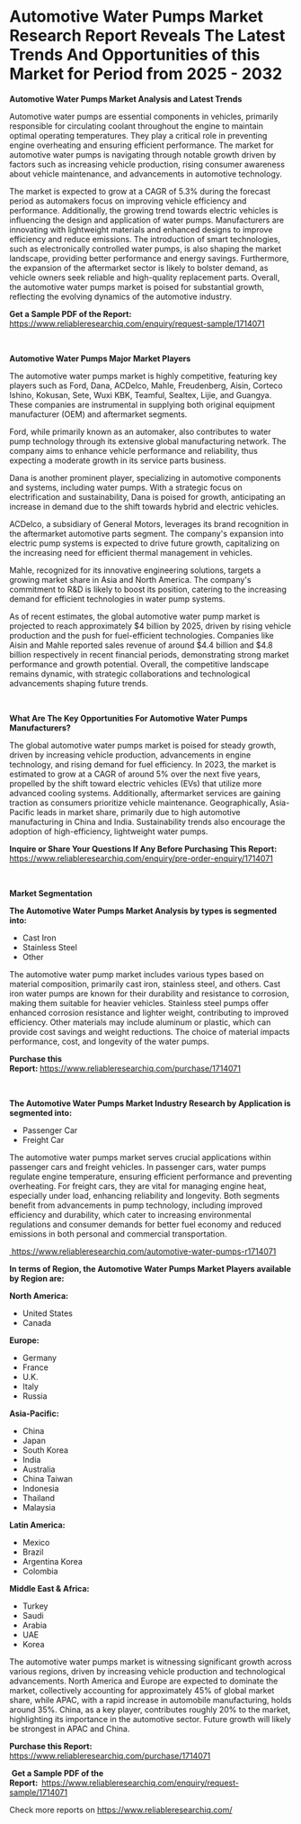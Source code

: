 <p><h1>Automotive Water Pumps Market Research Report Reveals The Latest Trends And Opportunities of this Market for Period from 2025 - 2032</h1></p><p><strong>Automotive Water Pumps Market Analysis and Latest Trends</strong></p>
<p><p>Automotive water pumps are essential components in vehicles, primarily responsible for circulating coolant throughout the engine to maintain optimal operating temperatures. They play a critical role in preventing engine overheating and ensuring efficient performance. The market for automotive water pumps is navigating through notable growth driven by factors such as increasing vehicle production, rising consumer awareness about vehicle maintenance, and advancements in automotive technology.</p><p>The market is expected to grow at a CAGR of 5.3% during the forecast period as automakers focus on improving vehicle efficiency and performance. Additionally, the growing trend towards electric vehicles is influencing the design and application of water pumps. Manufacturers are innovating with lightweight materials and enhanced designs to improve efficiency and reduce emissions. The introduction of smart technologies, such as electronically controlled water pumps, is also shaping the market landscape, providing better performance and energy savings. Furthermore, the expansion of the aftermarket sector is likely to bolster demand, as vehicle owners seek reliable and high-quality replacement parts. Overall, the automotive water pumps market is poised for substantial growth, reflecting the evolving dynamics of the automotive industry.</p></p>
<p><strong>Get a Sample PDF of the Report:&nbsp;</strong> <a href="https://www.reliableresearchiq.com/enquiry/request-sample/1714071?utm_campaign=1720&utm_medium=2&utm_source=Github&utm_content=ia&utm_term=11012025&utm_id=automotive-water-pumps">https://www.reliableresearchiq.com/enquiry/request-sample/1714071</a></p>
<p>&nbsp;</p>
<p><strong>Automotive Water Pumps Major Market Players</strong></p>
<p><p>The automotive water pumps market is highly competitive, featuring key players such as Ford, Dana, ACDelco, Mahle, Freudenberg, Aisin, Corteco Ishino, Kokusan, Sete, Wuxi KBK, Teamful, Sealtex, Lijie, and Guangya. These companies are instrumental in supplying both original equipment manufacturer (OEM) and aftermarket segments.</p><p>Ford, while primarily known as an automaker, also contributes to water pump technology through its extensive global manufacturing network. The company aims to enhance vehicle performance and reliability, thus expecting a moderate growth in its service parts business.</p><p>Dana is another prominent player, specializing in automotive components and systems, including water pumps. With a strategic focus on electrification and sustainability, Dana is poised for growth, anticipating an increase in demand due to the shift towards hybrid and electric vehicles.</p><p>ACDelco, a subsidiary of General Motors, leverages its brand recognition in the aftermarket automotive parts segment. The company's expansion into electric pump systems is expected to drive future growth, capitalizing on the increasing need for efficient thermal management in vehicles.</p><p>Mahle, recognized for its innovative engineering solutions, targets a growing market share in Asia and North America. The company's commitment to R&D is likely to boost its position, catering to the increasing demand for efficient technologies in water pump systems.</p><p>As of recent estimates, the global automotive water pump market is projected to reach approximately $4 billion by 2025, driven by rising vehicle production and the push for fuel-efficient technologies. Companies like Aisin and Mahle reported sales revenue of around $4.4 billion and $4.8 billion respectively in recent financial periods, demonstrating strong market performance and growth potential. Overall, the competitive landscape remains dynamic, with strategic collaborations and technological advancements shaping future trends.</p></p>
<p>&nbsp;</p>
<p><strong>What Are The Key Opportunities For Automotive Water Pumps Manufacturers?</strong></p>
<p><p>The global automotive water pumps market is poised for steady growth, driven by increasing vehicle production, advancements in engine technology, and rising demand for fuel efficiency. In 2023, the market is estimated to grow at a CAGR of around 5% over the next five years, propelled by the shift toward electric vehicles (EVs) that utilize more advanced cooling systems. Additionally, aftermarket services are gaining traction as consumers prioritize vehicle maintenance. Geographically, Asia-Pacific leads in market share, primarily due to high automotive manufacturing in China and India. Sustainability trends also encourage the adoption of high-efficiency, lightweight water pumps.</p></p>
<p><strong>Inquire or Share Your Questions If Any Before Purchasing This Report:</strong> <a href="https://www.reliableresearchiq.com/enquiry/pre-order-enquiry/1714071?utm_campaign=1720&utm_medium=2&utm_source=Github&utm_content=ia&utm_term=11012025&utm_id=automotive-water-pumps">https://www.reliableresearchiq.com/enquiry/pre-order-enquiry/1714071</a></p>
<p>&nbsp;</p>
<p><strong>Market Segmentation</strong></p>
<p><strong>The Automotive Water Pumps Market Analysis by types is segmented into:</strong></p>
<p><ul><li>Cast Iron</li><li>Stainless Steel</li><li>Other</li></ul></p>
<p><p>The automotive water pump market includes various types based on material composition, primarily cast iron, stainless steel, and others. Cast iron water pumps are known for their durability and resistance to corrosion, making them suitable for heavier vehicles. Stainless steel pumps offer enhanced corrosion resistance and lighter weight, contributing to improved efficiency. Other materials may include aluminum or plastic, which can provide cost savings and weight reductions. The choice of material impacts performance, cost, and longevity of the water pumps.</p></p>
<p><strong>Purchase this Report:&nbsp;</strong><a href="https://www.reliableresearchiq.com/purchase/1714071?utm_campaign=1720&utm_medium=2&utm_source=Github&utm_content=ia&utm_term=11012025&utm_id=automotive-water-pumps">https://www.reliableresearchiq.com/purchase/1714071</a></p>
<p>&nbsp;</p>
<p><strong>The Automotive Water Pumps Market Industry Research by Application is segmented into:</strong></p>
<p><ul><li>Passenger Car</li><li>Freight Car</li></ul></p>
<p><p>The automotive water pumps market serves crucial applications within passenger cars and freight vehicles. In passenger cars, water pumps regulate engine temperature, ensuring efficient performance and preventing overheating. For freight cars, they are vital for managing engine heat, especially under load, enhancing reliability and longevity. Both segments benefit from advancements in pump technology, including improved efficiency and durability, which cater to increasing environmental regulations and consumer demands for better fuel economy and reduced emissions in both personal and commercial transportation.</p></p>
<p><a href="https://www.reliableresearchiq.com/automotive-water-pumps-r1714071?utm_campaign=1720&utm_medium=2&utm_source=Github&utm_content=ia&utm_term=11012025&utm_id=automotive-water-pumps">&nbsp;https://www.reliableresearchiq.com/automotive-water-pumps-r1714071</a></p>
<p><strong>In terms of Region, the Automotive Water Pumps Market Players available by Region are:</strong></p>
<p>
    <p> <strong> North America: </strong>
        <ul>
            <li>United States</li>
            <li>Canada</li>
        </ul>
        </p> 
    <p> <strong> Europe: </strong>
        <ul>
            <li>Germany</li>
            <li>France</li>
            <li>U.K.</li>
            <li>Italy</li>
            <li>Russia</li>
        </ul>
        </p> 
    <p> <strong> Asia-Pacific: </strong>
        <ul>
            <li>China</li>
            <li>Japan</li>
            <li>South Korea</li>
            <li>India</li>
            <li>Australia</li>
            <li>China Taiwan</li>
            <li>Indonesia</li>
            <li>Thailand</li>
            <li>Malaysia</li>
        </ul>
        </p> 
    <p> <strong> Latin America: </strong>
        <ul>
            <li>Mexico</li>
            <li>Brazil</li>
            <li>Argentina Korea</li>
            <li>Colombia</li>
        </ul>
        </p> 
    <p> <strong> Middle East & Africa: </strong>
        <ul>
            <li>Turkey</li>
            <li>Saudi</li>
            <li>Arabia</li>
            <li>UAE</li>
            <li>Korea</li>
        </ul>
    </p>
    </p>
<p><p>The automotive water pumps market is witnessing significant growth across various regions, driven by increasing vehicle production and technological advancements. North America and Europe are expected to dominate the market, collectively accounting for approximately 45% of global market share, while APAC, with a rapid increase in automobile manufacturing, holds around 35%. China, as a key player, contributes roughly 20% to the market, highlighting its importance in the automotive sector. Future growth will likely be strongest in APAC and China.</p></p>
<p><strong>Purchase this Report: </strong><a href="https://www.reliableresearchiq.com/purchase/1714071?utm_campaign=1720&utm_medium=2&utm_source=Github&utm_content=ia&utm_term=11012025&utm_id=automotive-water-pumps">https://www.reliableresearchiq.com/purchase/1714071</a></p>
<p>&nbsp;<strong>Get a Sample PDF of the Report:&nbsp;&nbsp;</strong><a href="https://www.reliableresearchiq.com/enquiry/request-sample/1714071?utm_campaign=1720&utm_medium=2&utm_source=Github&utm_content=ia&utm_term=11012025&utm_id=automotive-water-pumps">https://www.reliableresearchiq.com/enquiry/request-sample/1714071</a></p>
<p><strong></strong></p>
<p>Check more reports on <a href="https://www.reliableresearchiq.com/?utm_campaign=1720&utm_medium=2&utm_source=Github&utm_content=ia&utm_term=11012025&utm_id=automotive-water-pumps">https://www.reliableresearchiq.com/</a></p>